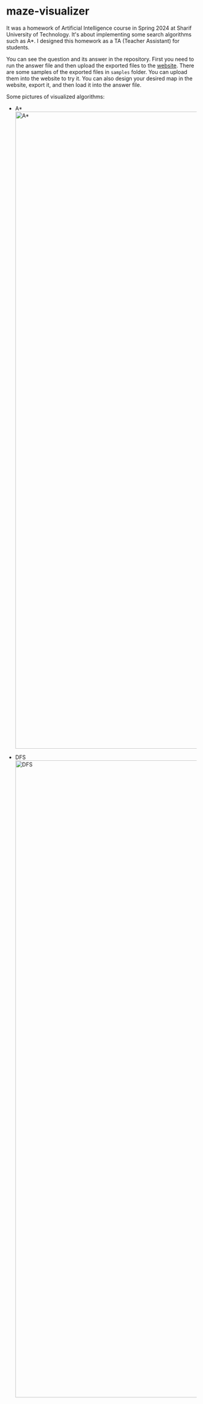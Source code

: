 # maze-visualizer
It was a homework of Artificial Intelligence course in Spring 2024 at Sharif University of Technology. It's about implementing some search algorithms such as A*. I designed this homework as a TA (Teacher Assistant) for students.

You can see the question and its answer in the repository. First you need to run the answer file and then upload the exported files to the [website](https://projects.amfakhimi.com/maze-visualizer). There are some samples of the exported files in `samples` folder. You can upload them into the website to try it. You can also design your desired map in the website, export it, and then load it into the answer file.

Some pictures of visualized algorithms:
- A*
  <img width="1680" alt="A*" src="https://github.com/AmirMohammadFakhimi/maze-visualizer/assets/79265203/5c36fdd1-ac84-47cb-9054-f70b54ac0130">

- DFS
  <img width="1680" alt="DFS" src="https://github.com/AmirMohammadFakhimi/maze-visualizer/assets/79265203/f5b9712a-6b6f-40dc-be5f-4c04c1b4f1ba">
